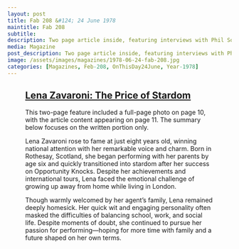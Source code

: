 ```yaml
---
layout: post
title: Fab 208 &#124; 24 June 1978
maintitle: Fab 208
subtitle:
description: Two page article inside, featuring interviews with Phil Solomon and Lena.
media: Magazine
post_description: Two page article inside, featuring interviews with Phil Solomon and Lena.
image: /assets/images/magazines/1978-06-24-fab-208.jpg
categories: [Magazines, Feb-208, OnThisDay24June, Year-1978]
---
```


<figure class="fig3">
<div class="CardLayout">
<div class="CardItem">
<h2 id="infobox1" class="infobox"><a href="#infobox1">Lena Zavaroni: The Price of Stardom</a></h2>
  <div class="CardItem split">
    <p>This two-page feature included a full-page photo on page 10, with the article content appearing on page 11. The summary below focuses on the written portion only.</p>
    <p>Lena Zavaroni rose to fame at just eight years old, winning national attention with her remarkable voice and charm. Born in Rothesay, Scotland, she began performing with her parents by age six and quickly transitioned into stardom after her success on Opportunity Knocks. Despite her achievements and international tours, Lena faced the emotional challenge of growing up away from home while living in London.</p>
    <p>Though warmly welcomed by her agent’s family, Lena remained deeply homesick. Her quick wit and engaging personality often masked the difficulties of balancing school, work, and social life. Despite moments of doubt, she continued to pursue her passion for performing—hoping for more time with family and a future shaped on her own terms.</p>
  </div></div></div>
</figure>

